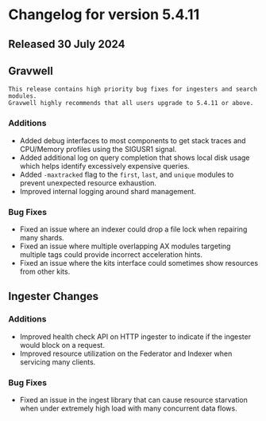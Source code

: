 # Changelog for version 5.4.11

## Released 30 July 2024

## Gravwell

```{note}
This release contains high priority bug fixes for ingesters and search modules.
Gravwell highly recommends that all users upgrade to 5.4.11 or above.
```

### Additions

* Added debug interfaces to most components to get stack traces and CPU/Memory profiles using the SIGUSR1 signal.
* Added additional log on query completion that shows local disk usage which helps identify excessively expensive queries.
* Added `-maxtracked` flag to the `first`, `last`, and `unique` modules to prevent unexpected resource exhaustion.
* Improved internal logging around shard management.

### Bug Fixes
 
* Fixed an issue where an indexer could drop a file lock when repairing many shards.
* Fixed an issue where multiple overlapping AX modules targeting multiple tags could provide incorrect acceleration hints.
* Fixed an issue where the kits interface could sometimes show resources from other kits.

## Ingester Changes

### Additions

* Improved health check API on HTTP ingester to indicate if the ingester would block on a request.
* Improved resource utilization on the Federator and Indexer when servicing many clients.

### Bug Fixes

* Fixed an issue in the ingest library that can cause resource starvation when under extremely high load with many concurrent data flows.
